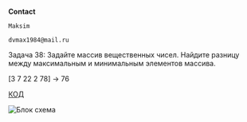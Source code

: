 **Contact**
    
    Maksim 

    dvmax1984@mail.ru

Задача 38: Задайте массив вещественных чисел. Найдите разницу между максимальным и минимальным элементов массива.

[3 7 22 2 78] -> 76

[КОД](/Csharp25022023/Homework/Homework_05/Ex038/Program.cs)

![Блок схема](/Csharp25022023/Homework/Homework_05/Ex038/diagramma.drawio.png)